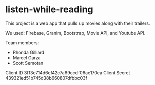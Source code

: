 # listen-while-reading

This project is a web app that pulls up movies along with their trailers.

We used: Firebase, Granim, Bootstrap, Movie API, and Youtube API. 

Team members: 
* Rhonda Gilliard
* Marcel Garza
* Scott Semotan

Client ID 3f13e714d6ef42c7a69ccdf06ae170ea
Client Secret 439321ed51b745d38b660807dfbbc03f
